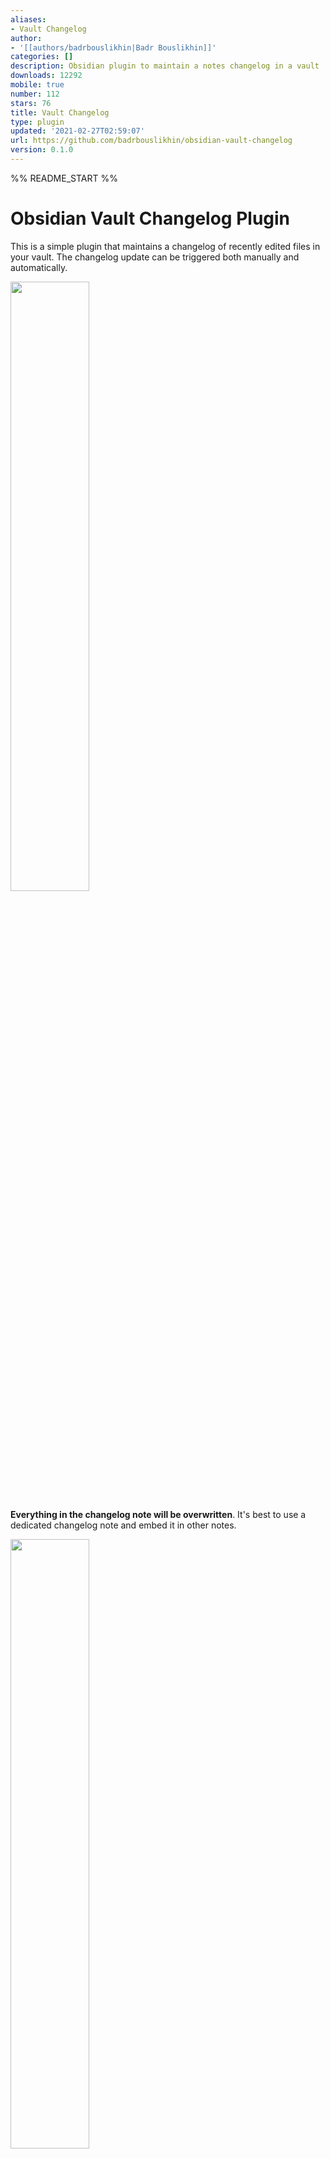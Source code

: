 ```yaml
---
aliases:
- Vault Changelog
author:
- '[[authors/badrbouslikhin|Badr Bouslikhin]]'
categories: []
description: Obsidian plugin to maintain a notes changelog in a vault
downloads: 12292
mobile: true
number: 112
stars: 76
title: Vault Changelog
type: plugin
updated: '2021-02-27T02:59:07'
url: https://github.com/badrbouslikhin/obsidian-vault-changelog
version: 0.1.0
---
```


%% README_START %%

# Obsidian Vault Changelog Plugin

This is a simple plugin that maintains a changelog of recently edited files in your vault.
The changelog update can be triggered both manually and automatically.

<img src="https://raw.githubusercontent.com/MrZeroo00/obsidian-vault-changelog/main/resources/demo.png" width=50% height=50%>

**Everything in the changelog note will be overwritten**. It's best to use a dedicated changelog note and embed it in other notes.

<img src="https://raw.githubusercontent.com/MrZeroo00/obsidian-vault-changelog/main/resources/demo-embedded.png" width=50% height=50%>

## How to Install

### Manual installation

1. Download zip archive from GitHub releases page.
1. Extract the archive into `<vault>/.obsidian/plugins`.
1. Reload Obsidian

### From within Obsidian

You can install the plugin via the Community Plugins tab within Obsidian. Just search for "Changelog".

## How to use

Once the plugin is installed and activated, you must provide it with the changelog file path.

You can update the changelog using the new command `Vault changelog: update` in the command palette.

You can configure two other options:

1. Number of recent files to show in the changelog
1. Automatic refresh of the changelog: this option automatically updates changelog on any note modification, deletion or rename.

### Changelog file location

The changelog file location input is the full absolute path (including .md extension).

```
./
├── notes/
│   └── misc/
│       └── changelog.md
├── pictures/
├── some-note.md
└── some-other-note.md
```

If you want to use `changelog.md` from the example above, you should input `notes/misc/changelog.md` in the preference pane.

## Development

This project uses Typescript to provide type checking and documentation.  
This plugin depends on the latest [plugin API](https://github.com/obsidianmd/obsidian-api) in Typescript Definition format, which contains TSDoc comments describing what it does.

**Note:** the Obsidian API is still in early alpha and is subject to change at any time!

If you want to contribute to development and/or just customize it with your own
tweaks, you can do the following:

- Clone this repository.
- `npm i` or `yarn` to install dependencies
- `npm run build` to compile.
- Copy `manifest.json`, `main.js` and `styles.css` to a subfolder of your plugins
  folder (e.g. `<vault>/.obsidian/plugins/obsidian-vault-changelog/`)
- Reload obsidian to see changes

## Notes

This is experimental and may have instability. It is possible that there are
bugs which may delete data in the current note. Please make backups!

## Common issues and solutions

### Issue 1: Couldn`t write changelog: check the file path

1. Create a new file, for example - `notes/misc/changelog`
2. Go to **Settings -> Plugin Option -> Vault Changelog**
2. Enter path in **Changelog note location - notes/misc/changelog.md**
3. Restart Obsidian

#### **Notes:**
> - Make sure to keep a **_proper file path and a name_**, like the one I have used.
> - If you are creating a new file with Obsidian, then **_don't put a (.md) extension_**. 


%% README_END %%
